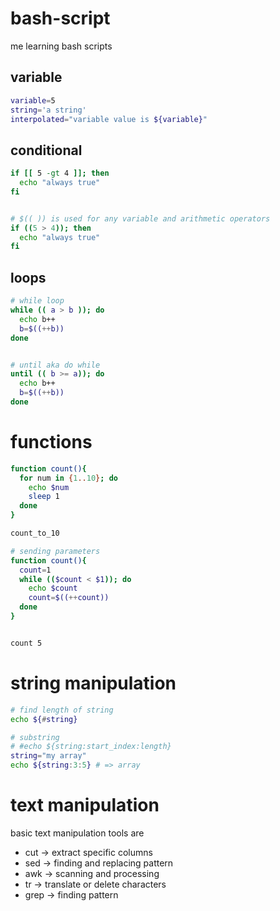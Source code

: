 # bash-script
me learning bash scripts

## variable
```sh
variable=5
string='a string'
interpolated="variable value is ${variable}"
```

## conditional
```sh
if [[ 5 -gt 4 ]]; then
  echo "always true"
fi


# $(( )) is used for any variable and arithmetic operators
if ((5 > 4)); then
  echo "always true"
fi
```

## loops
```sh
# while loop
while (( a > b )); do
  echo b++
  b=$((++b))
done


# until aka do while
until (( b >= a)); do
  echo b++
  b=$((++b))
done
```


# functions
```sh
function count(){
  for num in {1..10}; do
    echo $num
    sleep 1
  done
}

count_to_10

# sending parameters
function count(){
  count=1
  while (($count < $1)); do
    echo $count
    count=$((++count))
  done
}


count 5
```



# string manipulation
```sh
# find length of string
echo ${#string}

# substring
# #echo ${string:start_index:length}
string="my array"
echo ${string:3:5} # => array
```


# text manipulation
basic text manipulation tools are
- cut -> extract specific columns
- sed -> finding and replacing pattern
- awk -> scanning and processing
- tr -> translate or delete characters
- grep -> finding pattern


```sh

```